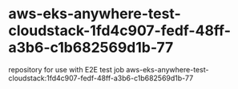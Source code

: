 # aws-eks-anywhere-test-cloudstack-1fd4c907-fedf-48ff-a3b6-c1b682569d1b-77
repository for use with E2E test job aws-eks-anywhere-test-cloudstack:1fd4c907-fedf-48ff-a3b6-c1b682569d1b-77
